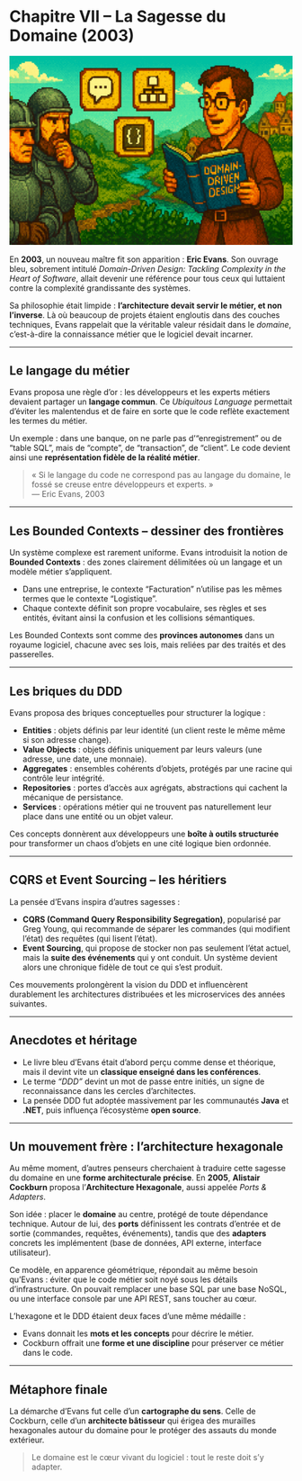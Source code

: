 # Chapitre VII – La Sagesse du Domaine (2003)

![chapitre VII.png](https://raw.githubusercontent.com/nicolasvauchenet/cours_architectures_logicielles/refs/heads/main/img/chapitre-VII.png)

En **2003**, un nouveau maître fit son apparition : **Eric Evans**. Son ouvrage bleu, sobrement intitulé *Domain-Driven
Design: Tackling Complexity in the Heart of Software*, allait devenir une référence pour tous ceux qui luttaient contre
la complexité grandissante des systèmes.

Sa philosophie était limpide : **l’architecture devait servir le métier, et non l’inverse**. Là où beaucoup de projets
étaient engloutis dans des couches techniques, Evans rappelait que la véritable valeur résidait dans le *domaine*,
c’est-à-dire la connaissance métier que le logiciel devait incarner.

---

## Le langage du métier

Evans proposa une règle d’or : les développeurs et les experts métiers devaient partager un **langage commun**. Ce
*Ubiquitous Language* permettait d’éviter les malentendus et de faire en sorte que le code reflète exactement les termes
du métier.

Un exemple : dans une banque, on ne parle pas d’“enregistrement” ou de “table SQL”, mais de “compte”, de “transaction”,
de “client”. Le code devient ainsi une **représentation fidèle de la réalité métier**.

> « Si le langage du code ne correspond pas au langage du domaine, le fossé se creuse entre développeurs et experts. »  
> — Eric Evans, 2003

---

## Les Bounded Contexts – dessiner des frontières

Un système complexe est rarement uniforme. Evans introduisit la notion de **Bounded Contexts** : des zones clairement
délimitées où un langage et un modèle métier s’appliquent.

- Dans une entreprise, le contexte “Facturation” n’utilise pas les mêmes termes que le contexte “Logistique”.
- Chaque contexte définit son propre vocabulaire, ses règles et ses entités, évitant ainsi la confusion et les
  collisions
  sémantiques.

Les Bounded Contexts sont comme des **provinces autonomes** dans un royaume logiciel, chacune avec ses lois, mais
reliées
par des traités et des passerelles.

---

## Les briques du DDD

Evans proposa des briques conceptuelles pour structurer la logique :

- **Entities** : objets définis par leur identité (un client reste le même même si son adresse change).
- **Value Objects** : objets définis uniquement par leurs valeurs (une adresse, une date, une monnaie).
- **Aggregates** : ensembles cohérents d’objets, protégés par une racine qui contrôle leur intégrité.
- **Repositories** : portes d’accès aux agrégats, abstractions qui cachent la mécanique de persistance.
- **Services** : opérations métier qui ne trouvent pas naturellement leur place dans une entité ou un objet valeur.

Ces concepts donnèrent aux développeurs une **boîte à outils structurée** pour transformer un chaos d’objets en une
cité logique bien ordonnée.

---

## CQRS et Event Sourcing – les héritiers

La pensée d’Evans inspira d’autres sagesses :

- **CQRS (Command Query Responsibility Segregation)**, popularisé par Greg Young, qui recommande de séparer les
  commandes
  (qui modifient l’état) des requêtes (qui lisent l’état).
- **Event Sourcing**, qui propose de stocker non pas seulement l’état actuel, mais la **suite des événements** qui y ont
  conduit. Un système devient alors une chronique fidèle de tout ce qui s’est produit.

Ces mouvements prolongèrent la vision du DDD et influencèrent durablement les architectures distribuées et les
microservices des années suivantes.

---

## Anecdotes et héritage

- Le livre bleu d’Evans était d’abord perçu comme dense et théorique, mais il devint vite un **classique enseigné dans
  les conférences**.
- Le terme *“DDD”* devint un mot de passe entre initiés, un signe de reconnaissance dans les cercles d’architectes.
- La pensée DDD fut adoptée massivement par les communautés **Java** et **.NET**, puis influença l’écosystème
  **open source**.

---

## Un mouvement frère : l’architecture hexagonale

Au même moment, d’autres penseurs cherchaient à traduire cette sagesse du domaine en une **forme architecturale
précise**. En **2005**, **Alistair Cockburn** proposa l’**Architecture Hexagonale**, aussi appelée *Ports & Adapters*.

Son idée : placer le **domaine** au centre, protégé de toute dépendance technique. Autour de lui, des **ports**
définissent
les contrats d’entrée et de sortie (commandes, requêtes, événements), tandis que des **adapters** concrets les
implémentent (base de données, API externe, interface utilisateur).

Ce modèle, en apparence géométrique, répondait au même besoin qu’Evans : éviter que le code métier soit noyé sous les
détails d’infrastructure. On pouvait remplacer une base SQL par une base NoSQL, ou une interface console par une API
REST, sans toucher au cœur.

L’hexagone et le DDD étaient deux faces d’une même médaille :

- Evans donnait les **mots et les concepts** pour décrire le métier.
- Cockburn offrait une **forme et une discipline** pour préserver ce métier dans le code.

---

## Métaphore finale

La démarche d’Evans fut celle d’un **cartographe du sens**. Celle de Cockburn, celle d’un **architecte bâtisseur** qui
érigea des murailles hexagonales autour du domaine pour le protéger des assauts du monde extérieur.

> Le domaine est le cœur vivant du logiciel : tout le reste doit s’y adapter.
